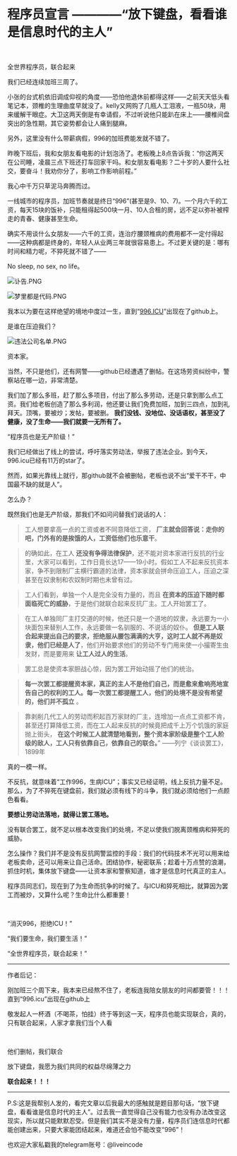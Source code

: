 程序员宣言
————“放下键盘，看看谁是信息时代的主人”
====
<br />

全世界程序员，联合起来

我们已经连续加班三周了。

小张的台式机依旧调成仰视的角度——恐怕他退休前都得这样——之前天天低头看笔记本，颈椎的生理曲度早就没了。kelly又网购了几瓶人工泪液，一瓶50块，用来缓解干眼症。大卫这两天倒是有幸请假，不过听说他只能趴在床上——腰椎间盘突出的急性期，其它姿势都会让人痛到腿麻。

另外，这里没有什么带薪病假，996的加班费能发就不错了。

昨晚下班后，我和女朋友看电影的计划泡汤了。老板晚上8点告诉我：“你这两天在公司睡，凌晨三点下班还打车回家干吗。和女朋友看电影？二十岁的人要什么社交，要奋斗！我劝你分了，影响工作影响前程。”

我心中千万只草泥马奔腾而过。

一线城市的程序员，加班节奏就是终日“996”(甚至是9、10、7)。一个月六千的工资，每天15块的饭补，只能租得起500块一月、10人合租的房，远不足以弥补被榨走的青春、健康甚至生命。

确实不用谈什么女朋友——六千的工资，连治疗腰颈椎病的费用都不一定付得起——这种病都是终身的，年轻人从业两三年就很容易患上。不过更关键的是：哪有时间和精力呢，不猝死就不错了——

No sleep, no sex, no life。


<p style="test-align: right">
<img src="https://i.loli.net/2019/03/30/5c9f6ebfbd582.png" alt="讣告.PNG" title="讣告.PNG" />
</p>

<p style="test-align: right">
<img src="https://i.loli.net/2019/03/30/5c9f6ed67115e.png" alt="梦里都是代码.PNG" title="梦里都是代码.PNG" />
</p>

我本以为要在这样绝望的境地中度过一生，直到“<a href="https://996.icu/#/zh_CN">996.ICU</a>”出现在了github上。


是谁在压迫我们？

<p style="test-align: right">
<img src="https://i.loli.net/2019/03/30/5c9f6ec173965.png" alt="违法公司名单.PNG" title="违法公司名单.PNG" />
</p>

资本家。

当然，不只是他们，还有网警——github已经遭遇了删帖。在这场劳资纠纷中，警察站在哪一边，非常清楚。

我们加了那么多班，赶了那么多项目，付出了那么多劳动，还是只拿到那么点工资。我们给老板创造了那么多利润，他还要让我们免费加班，加到三四点，加到礼拜天。顶嘴，要被炒；发帖，要被删。 **我们没钱、没地位、没话语权，甚至没了健康，没了生命——我们就要一无所有了。**

“程序员也是无产阶级！”

我们已经做出了线上的尝试，呼吁落实劳动法，举报了违法企业。到今天，996.icu已经有11万的star了。

然而，如果光靠线上就行，那github就不会被删帖，老板也说不出“爱干不干，中国最不缺的就是人”。

怎么办？

既然我们也是无产阶级，那我们不如问问替我们说话的人：

> 工人想要拿高一点的工资或者不同意降低工资， **厂主就会回答说：走你的吧，门外有的是挨饿的人，工资低他们也乐意干**。

> 的确如此，在工人 **还没有争得法律保护**，还不能对资本家进行反抗的行业里，大家可以看到，工作日竟长达17——19小时。假如工人不起来反抗资本家，争不到限制厂主横行霸道的法律，资本家就会拼命压迫工人，压迫之深甚至在奴隶制和农奴制时期也未曾有过。

> 工人们看到，单独一个人是完全没有力量的，而且 **在资本的压迫下随时都面临死亡的威胁**，于是他们就联合起来反抗厂主。工人开始罢工了。

> 在工人单独同厂主打交道的时候，他还只是一个道地的奴隶，永远要为一小块面包来替别人工作，永远要做一名驯服的、不说话的奴仆。 **但是工人联合起来提出自己的要求，拒绝服从腰包满满的大亨，这时工人就不再是奴隶，他们已经是人了**，他们开始要求他们的劳动不专门用来使一小撮寄生虫发财，而是要用来 **让工人过人的生活**。

> 罢工总是使资本家胆战心惊，因为罢工开始动摇了他们的统治。

> **每一次罢工都提醒资本家，真正的主人不是他们自己，而是愈来愈响亮地宣告自己的权利的工人。每一次罢工都提醒工人，他们的处境不是没有希望的，他们并不孤立** 。

> 靠剥削几代工人的劳动而积起百万家财的厂主，连增加一点点工资都不肯，甚至还打算降低工资，而在工人起来反抗的时候竟把成千上万个饥饿的家庭抛上街头， **在这个时候工人就清楚地看到，整个资本家阶级是整个工人阶级的敌人，工人只有依靠自己，依靠自己的联合。**”
——列宁《谈谈罢工》，1899年

真的一模一样。

不反抗，就意味着“工作996，生病ICU”；事实又已经证明，线上反抗力量不足。那么，为了不猝死在键盘前，我们就必须有线下的斗争，我们就必须给他们一点颜色看看。

**要想让劳动法落地，就得让罢工落地。**

没有联合罢工，就不足以根本改变我们的处境，不足以使我们脱离颈椎病和猝死的威胁。

怎么操作？我们并不是没有反抗网警监控的手段：我们的代码技术不光可以用来给老板卖命，还可以用来让自己活命。团结协作，秘密联系；趁着十万点赞的浪潮，抓住时机，集体放下键盘——让资本家和警察知道，谁才是信息时代真正的主人。

程序员同志们，现在到了为生命而抗争的时候了。与ICU和猝死相比，就算因为罢工而被炒，又算什么呢？生命比什么都重要！

<br />

“消灭996，拒绝ICU！”

“我们要生命，我们要生活！”

“全世界程序员，联合起来！”

---

作者后记：

刚加班三个周下来，我本来已经熬不住了，老板连我陪女朋友的时间都要管！！！直到“996.icu”出现在github上

敬发起人一杯酒（不喝茶，怕挂）终于等到这一天，程序员也能实现联合，真的，只有联合起来，人家才拿我们当个人看

<br />

他们删帖，我们联合

放下键盘，我愿为我们共同的权益尽绵薄之力

**联合起来！！！**

---
P.S:这是我帮别人发的，看完文章以后我最大的感触就是题目那句话，“放下键盘，看看谁是信息时代的主人”。过去我一直觉得自己没有能力也没有办法改变这现实，所以就只能默默忍受。但是我们其实不是没有力量，程序员们连信息时代都能创建出来，只要大家能团结起来，难道还会怕不能改变“996”！

也欢迎大家私戳我的telegram账号：@liveincode
